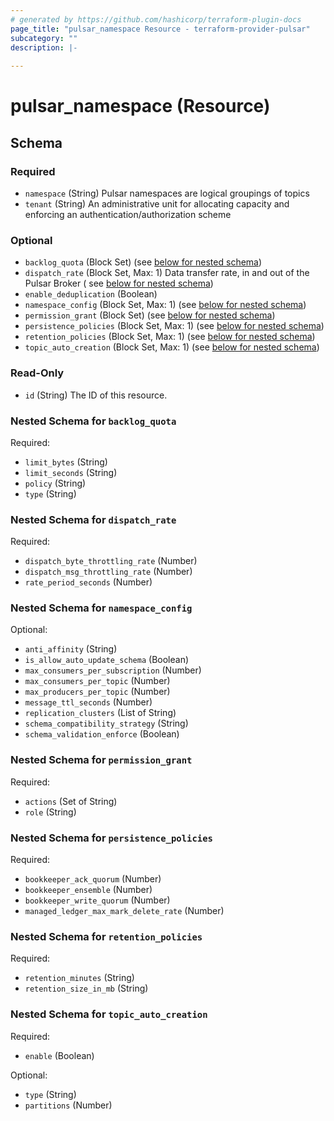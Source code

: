 ```yaml
---
# generated by https://github.com/hashicorp/terraform-plugin-docs
page_title: "pulsar_namespace Resource - terraform-provider-pulsar"
subcategory: ""
description: |-
  
---
```


# pulsar_namespace (Resource)

<!-- schema generated by tfplugindocs -->

## Schema

### Required

- `namespace` (String) Pulsar namespaces are logical groupings of topics
- `tenant` (String) An administrative unit for allocating capacity and enforcing an authentication/authorization scheme

### Optional

- `backlog_quota` (Block Set) (see [below for nested schema](#nestedblock--backlog_quota))
- `dispatch_rate` (Block Set, Max: 1) Data transfer rate, in and out of the Pulsar Broker (
  see [below for nested schema](#nestedblock--dispatch_rate))
- `enable_deduplication` (Boolean)
- `namespace_config` (Block Set, Max: 1) (see [below for nested schema](#nestedblock--namespace_config))
- `permission_grant` (Block Set) (see [below for nested schema](#nestedblock--permission_grant))
- `persistence_policies` (Block Set, Max: 1) (see [below for nested schema](#nestedblock--persistence_policies))
- `retention_policies` (Block Set, Max: 1) (see [below for nested schema](#nestedblock--retention_policies))
- `topic_auto_creation` (Block Set, Max: 1) (see [below for nested schema](#nestedblock--topic_auto_creation))

### Read-Only

- `id` (String) The ID of this resource.

<a id="nestedblock--backlog_quota"></a>

### Nested Schema for `backlog_quota`

Required:

- `limit_bytes` (String)
- `limit_seconds` (String)
- `policy` (String)
- `type` (String)

<a id="nestedblock--dispatch_rate"></a>

### Nested Schema for `dispatch_rate`

Required:

- `dispatch_byte_throttling_rate` (Number)
- `dispatch_msg_throttling_rate` (Number)
- `rate_period_seconds` (Number)

<a id="nestedblock--namespace_config"></a>

### Nested Schema for `namespace_config`

Optional:

- `anti_affinity` (String)
- `is_allow_auto_update_schema` (Boolean)
- `max_consumers_per_subscription` (Number)
- `max_consumers_per_topic` (Number)
- `max_producers_per_topic` (Number)
- `message_ttl_seconds` (Number)
- `replication_clusters` (List of String)
- `schema_compatibility_strategy` (String)
- `schema_validation_enforce` (Boolean)

<a id="nestedblock--permission_grant"></a>

### Nested Schema for `permission_grant`

Required:

- `actions` (Set of String)
- `role` (String)

<a id="nestedblock--persistence_policies"></a>

### Nested Schema for `persistence_policies`

Required:

- `bookkeeper_ack_quorum` (Number)
- `bookkeeper_ensemble` (Number)
- `bookkeeper_write_quorum` (Number)
- `managed_ledger_max_mark_delete_rate` (Number)

<a id="nestedblock--retention_policies"></a>

### Nested Schema for `retention_policies`

Required:

- `retention_minutes` (String)
- `retention_size_in_mb` (String)

<a id="nestedblock--topic_auto_creation"></a>

### Nested Schema for `topic_auto_creation`

Required:

- `enable` (Boolean)

Optional:

- `type` (String)
- `partitions` (Number)
